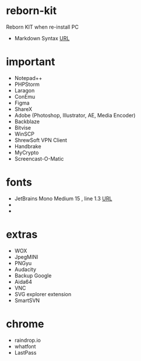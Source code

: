 # reborn-kit
Reborn KIT when re-install PC
- Markdown Syntax [URL](https://www.markdownguide.org/basic-syntax/)


# important
- Notepad++
- PHPStorm
- Laragon
- ConEmu
- Figma
- ShareX
- Adobe (Photoshop, Illustrator, AE, Media Encoder)
- Backblaze
- Bitvise
- WinSCP
- ShrewSoft VPN Client
- Handbrake
- MyCrypto
- Screencast-O-Matic

# fonts
- JetBrains Mono Medium 15 , line 1.3 [URL](https://www.jetbrains.com/lp/mono/)
- 
- 

# extras
- WOX
- JpegMINI
- PNGyu
- Audacity 
- Backup Google
- Aida64
- VNC
- SVG explorer extension
- SmartSVN


# chrome
- raindrop.io
- whatfont
- LastPass
